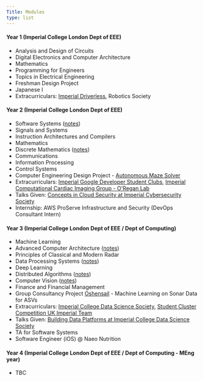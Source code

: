 ```yaml
---
Title: Modules
type: list
---
```



#### Year 1 (Imperial College London Dept of EEE)
- Analysis and Design of Circuits
- Digital Electronics and Computer Architecture 
- Mathematics
- Programming for Engineers
- Topics in Electrical Engineering 
- Freshman Design Project
- Japanese I
- Extracurriculars: [Imperial Driverless](https://driverless.imperial.ac.uk/), Robotics Society

#### Year 2 (Imperial College London Dept of EEE)
- Software Systems ([notes](https://github.com/clemenkok/collegenotes/blob/main/Software_Systems.pdf))
- Signals and Systems
- Instruction Architectures and Compilers
- Mathematics
- Discrete Mathematics ([notes](https://github.com/clemenkok/collegenotes/blob/main/Discrete_Mathematics.pdf))
- Communications
- Information Processing
- Control Systems
- Computer Engineering Design Project - [Autonomous Maze Solver](https://github.com/clemenkok/BalanceBug)    
- Extracurriculars: [Imperial Google Developer Student Clubs](https://gdsc.community.dev/imperial-college-of-science-technology-and-medicine/), [Imperial Computational Cardiac Imaging Group - O'Regan Lab](https://oreganlab.org)
- Talks Given: [Concepts in Cloud Security at Imperial Cybersecurity Society](https://www.youtube.com/watch?v=Mer43702Yyo&t=26s)
- Internship: AWS ProServe Infrastructure and Security (DevOps Consultant Intern)

#### Year 3 (Imperial College London Dept of EEE / Dept of Computing)
- Machine Learning
- Advanced Computer Architecture ([notes](https://github.com/clemenkok/collegenotes/blob/main/ACA_Summary.pdf))
- Principles of Classical and Modern Radar
- Data Processing Systems ([notes](https://github.com/clemenkok/collegenotes/blob/main/DPS_Summary.pdf))
- Deep Learning
- Distributed Algorithms ([notes](https://github.com/clemenkok/collegenotes/blob/main/DA_Summary.pdf))
- Computer Vision ([notes](https://github.com/clemenkok/collegenotes/blob/main/CV_Summary.pdf))
- Finance and Financial Management
- Group Consultancy Project [Oshensail](https://www.oshensail.com) - Machine Learning on Sonar Data for ASVs  
- Extracurriculars: [Imperial College Data Science Society](https://imperialdatasoc.co.uk/), [Student Cluster Competition UK Imperial Team](https://www.scd.stfc.ac.uk/Pages/CIUK-2023-Cluster-Challenge.aspx) 
- Talks Given: [Building Data Platforms at Imperial College Data Science Society](https://www.youtube.com/watch?v=31Cc80D8oTQ&t=5s)  
- TA for Software Systems  
- Software Engineer (iOS) @ Naeo Nutrition  

#### Year 4 (Imperial College London Dept of EEE / Dept of Computing - MEng year)
- TBC